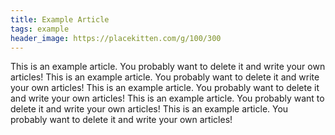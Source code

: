 ```yaml
---
title: Example Article
tags: example
header_image: https://placekitten.com/g/100/300
---
```


This is an example article. You probably want to delete it and write your own articles! This is an example article. You probably want to delete it and write your own articles! This is an example article. You probably want to delete it and write your own articles! This is an example article. You probably want to delete it and write your own articles! This is an example article. You probably want to delete it and write your own articles! 